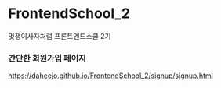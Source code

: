 # FrontendSchool_2
멋쟁이사자처럼 프론트엔드스쿨 2기

### 간단한 회원가입 페이지
https://daheejo.github.io/FrontendSchool_2/signup/signup.html
